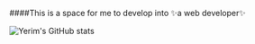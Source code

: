 ####This is a space for me to develop into ✨a web developer✨   

![Yerim's GitHub stats](https://github-readme-stats.vercel.app/api?username=dpfla8628&show_icons=true&theme=Gradient)
